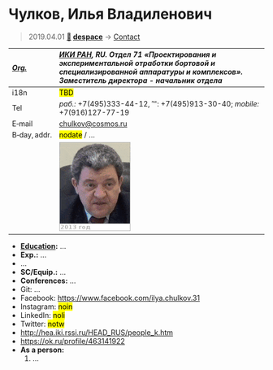 # Чулков, Илья Владиленович
> 2019.04.01 **[🚀](../index/index.md) [despace](index.md)** → [Contact](contact.md)

|*[Org.](contact.md)*|*[ИКИ РАН](zz_iki_ras.md), RU. Отдел 71 «Проектирования и экспериментальной отработки бортовой и специализированной аппаратуры и комплексов». Заместитель директора - начальник отдела*|
|:--|:--|
|i18n|<mark>TBD</mark>|
|Tel|*раб.:* +7(495)333-44-12, ℻: +7(495)913-30-40; *mobile:* +7(916)127-77-19|
|E‑mail|<chulkov@cosmos.ru>|
|B‑day, addr.|<mark>nodate</mark> / …|
||![](f/contact/c/chulkov1_animated.gif)|

   - **[Education](edu.md):** …
   - **Exp.:** …
   - …
   - **SC/Equip.:** …
   - **Conferences:** …
   - Git: …
   - Facebook: <https://www.facebook.com/ilya.chulkov.31>
   - Instagram: <mark>noin</mark>
   - LinkedIn: <mark>noli</mark>
   - Twitter: <mark>notw</mark>
   - <http://hea.iki.rssi.ru/HEAD_RUS/people_k.htm>
   - <https://ok.ru/profile/463141922>
   - **As a person:**
      1. …
